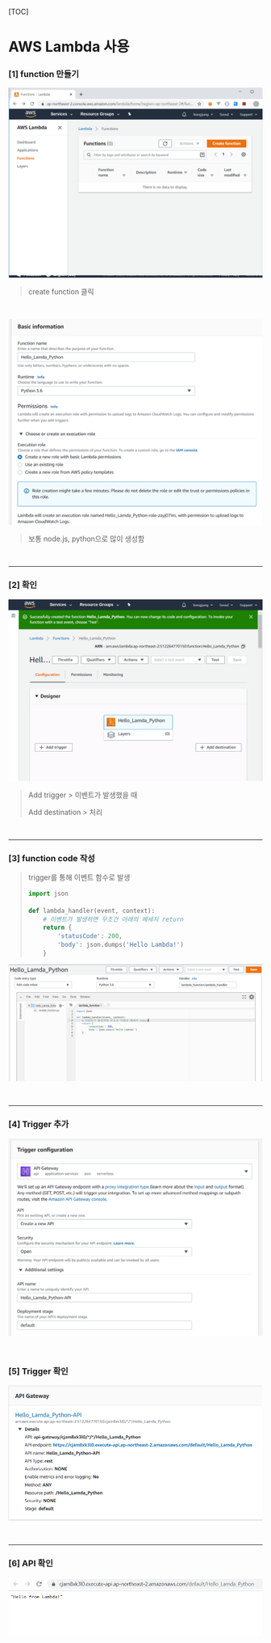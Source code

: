 [TOC]

# AWS Lambda 사용

### [1] function 만들기

![1578730435261](assets/1578730435261.png)

> create function 클릭

<br>

![1578730497146](assets/1578730497146.png)

> 보통 node.js, python으로 많이 생성함

<br>

---

### [2] 확인

![1578730547558](assets/1578730547558.png)

> Add trigger > 이벤트가 발생했을 때 
>
> Add destination > 처리

<br>

---

### [3] function code 작성

> trigger를 통해 이벤트 함수로 발생
>
> ```python
> import json
> 
> def lambda_handler(event, context):
>     # 이벤트가 발생하면 무조건 아래의 메세지 return
>     return {
>         'statusCode': 200,
>         'body': json.dumps('Hello Lambda!')
>     }
> ```

![1578730700255](assets/1578730700255.png)

<br>

---

### [4] Trigger 추가

![1578730774319](assets/1578730774319.png)

<br>

### [5] Trigger 확인

![1578730800337](assets/1578730800337.png)

<br>

---

### [6] API 확인

![1578730817674](assets/1578730817674.png)









